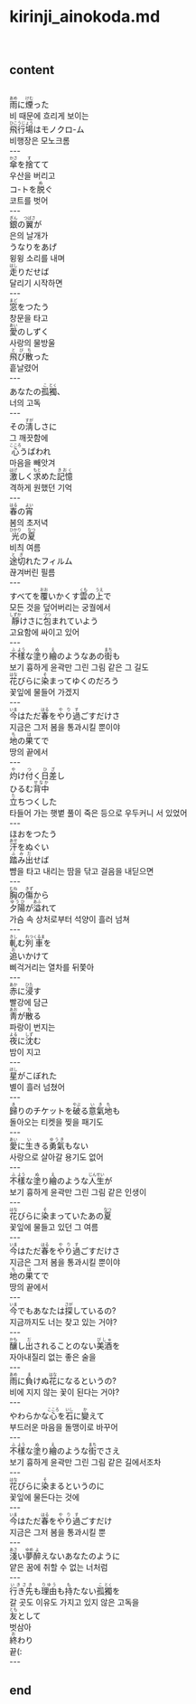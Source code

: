 <h1>kirinji_ainokoda.md</h1><br>
<h2>content</h2><br>
<ruby>雨<rt>あめ</rt></ruby>に<ruby>煙<rt>けむ</rt></ruby>った<br>
비 때문에 흐리게 보이는<br>
<ruby>飛行場<rt>ひこうじょう</rt></ruby>はモノクロ-ム<br>
비행장은 모노크롬<br>
---<br>
<ruby>傘<rt>かさ</rt></ruby>を<ruby>捨<rt>す</rt></ruby>てて<br>
우산을 버리고<br>
コ-トを<ruby>脱<rt>ぬ</rt></ruby>ぐ<br>
코트를 벗어<br>
---<br>
<ruby>銀<rt>ぎん</rt></ruby>の<ruby>翼<rt>つばさ</rt></ruby>が<br>
은의 날개가<br>
うなりをあげ<br>
윙윙 소리를 내며<br>
<ruby>走<rt>はし</rt></ruby>りだせば<br>
달리기 시작하면<br>
---<br>
<ruby>窓<rt>まど</rt></ruby>をつたう<br>
창문을 타고<br>
<ruby>愛<rt>あい</rt></ruby>のしずく<br>
사랑의 물방울<br>
<ruby>飛び散<rt>とびち</rt></ruby>った<br>
흩날렸어<br>
---<br>
あなたの<ruby>孤<rt>こ</rt></ruby><ruby>獨<rt>とく</rt></ruby>、<br>
너의 고독<br>
---<br>
その<ruby>淸<rt>すが</rt></ruby>しさに<br>
그 깨끗함에<br>
<ruby>心<rt>こころ</rt></ruby>うばわれ<br>
마음을 빼앗겨<br>
<ruby>激<rt>はげ</rt></ruby>しく<ruby>求<rt>もと</rt></ruby>めた<ruby>記憶<rt>きおく</rt></ruby><br>
격하게 원했던 기억<br>
---<br>
<ruby>春<rt>はる</rt></ruby>の<ruby>宵<rt>よい</rt></ruby> <br>
봄의 초저녁<br>
<ruby>光<rt>ひかり</rt></ruby>の<ruby>夏<rt>なつ</rt></ruby> <br>
비츼 여름<br>
<ruby>途切<rt>とぎ</rt></ruby>れたフィルム<br>
끊겨버린 필름<br>
---<br>
すべてを<ruby>覆<rt>おお</rt></ruby>いかくす<ruby>雲<rt>くも</rt></ruby>の<ruby>上<rt>うえ</rt></ruby>で<br>
모든 것을 덮어버리는 궁궐에서<br>
<ruby>靜<rt>しずか</rt></ruby>けさに<ruby>包<rt>つつ</rt></ruby>まれていよう<br>
고요함에 싸이고 있어<br>
---<br>
<ruby>不<rt>ふ</rt></ruby><ruby>樣<rt>よう</rt></ruby>な<ruby>塗<rt>ぬ</rt></ruby>り<ruby>繪<rt>え</rt></ruby>のようなあの<ruby>街<rt>まち</rt></ruby>も<br>
보기 흉하게 윤곽만 그린 그림 같은 그 길도<br>
<ruby>花<rt>はな</rt></ruby>びらに<ruby>染<rt>そ</rt></ruby>まってゆくのだろう<br>
꽃잎에 물들어 가겠지<br>
---<br>
<ruby>今<rt>いま</rt></ruby>はただ<ruby>春<rt>はる</rt></ruby>を<ruby>やり過<rt>やりす</rt></ruby>ごすだけさ<br>
지금은 그저 봄을 통과시킬 뿐이야<br>
<ruby>地<rt>ち</rt></ruby>の<ruby>果<rt>は</rt></ruby>てで<br>
땅의 끝에서<br>
---<br>
<ruby>灼<rt>や</rt></ruby>け<ruby>付<rt>つ</rt></ruby>く<ruby>日差<rt>ひざ</rt></ruby>し <br>
ひるむ<ruby>背中<rt>せなか</rt></ruby> <br>
<ruby>立<rt>た</rt></ruby>ちつくした<br>
타들어 가는 햇볕 풀이 죽은 등으로 우두커니 서 있었어<br>
---<br>
ほおをつたう<br>
<ruby>汗<rt>あせ</rt></ruby>をぬぐい<br>
<ruby>踏み出<rt>ふみだ</rt></ruby>せば<br>
뺨을 타고 내리는 땀을 닦고 걸음을 내딛으면<br>
---<br>
<ruby>胸<rt>むね</rt></ruby>の<ruby>傷<rt>きず</rt></ruby>から<br>
<ruby>夕陽<rt>ゆうひ</rt></ruby>が<ruby>溢<rt>あふ</rt></ruby>れて<br>
가슴 속 상처로부터 석양이 흘러 넘쳐<br>
---<br>
<ruby>軋<rt>きし</rt></ruby>む<ruby>列<rt>れつ</rt></ruby><ruby>車<rt>くるま</rt></ruby>を<br>
<ruby>追<rt>お</rt></ruby>いかけて<br>
삐걱거리는 열차를 뒤쫓아<br>
---<br>
<ruby>赤<rt>あか</rt></ruby>に<ruby>浸<rt>ひた</rt></ruby>す <br>
빨강에 담근<br>
<ruby>靑<rt>あお</rt></ruby>が<ruby>散<rt>ち</rt></ruby>る <br>
파랑이 번지는<br>
<ruby>夜<rt>よる</rt></ruby>に<ruby>沈<rt>しず</rt></ruby>む<br>
밤이 지고<br>
---<br>
<ruby>星<rt>ほし</rt></ruby>がこぼれた<br>
별이 흘러 넘쳤어<br>
---<br>
<ruby>歸<rt>き</rt></ruby>りのチケットを<ruby>破<rt>やぶ</rt></ruby>る<ruby>意<rt>い</rt></ruby><ruby>氣<rt>き</rt></ruby><ruby>地<rt>ち</rt></ruby>も<br>
돌아오는 티켓을 찢을 패기도<br>
---<br>
<ruby>愛<rt>あい</rt></ruby>に<ruby>生<rt>い</rt></ruby>きる<ruby>勇氣<rt>ゆうき</rt></ruby>もない<br>
사랑으로 살아갈 용기도 없어<br>
---<br>
<ruby>不<rt>ふ</rt></ruby><ruby>樣<rt>よう</rt></ruby>な<ruby>塗<rt>ぬ</rt></ruby>り<ruby>繪<rt>え</rt></ruby>のような<ruby>人生<rt>じんせい</rt></ruby>が<br>
보기 흉하게 윤곽만 그린 그림 같은 인생이<br>
---<br>
<ruby>花<rt>はな</rt></ruby>びらに<ruby>染<rt>そ</rt></ruby>まっていたあの<ruby>夏<rt>なつ</rt></ruby><br>
꽃잎에 물들고 있던 그 여름<br>
---<br>
<ruby>今<rt>いま</rt></ruby>はただ<ruby>春<rt>はる</rt></ruby>を<ruby>やり過<rt>やりす</rt></ruby>ごすだけさ<br>
지금은 그저 봄을 통과시킬 뿐이야<br>
<ruby>地<rt>ち</rt></ruby>の<ruby>果<rt>は</rt></ruby>てで<br>
땅의 끝에서<br>
---<br>
<ruby>今<rt>いま</rt></ruby>でもあなたは<ruby>探<rt>さが</rt></ruby>しているの?<br>
지금까지도 너는 찾고 있는 거야?<br>
---<br>
<ruby>釀<rt>かも</rt></ruby>し<ruby>出<rt>だ</rt></ruby>されることのない<ruby>美酒<rt>びしゅ</rt></ruby>を<br>
자아내질리 없는 좋은 술을<br>
---<br>
<ruby>雨<rt>あめ</rt></ruby>に<ruby>負<rt>ま</rt></ruby>けぬ<ruby>花<rt>はな</rt></ruby>になるというの?<br>
비에 지지 않는 꽃이 된다는 거야?<br>
---<br>
やわらかな<ruby>心<rt>こころ</rt></ruby>を<ruby>石<rt>いし</rt></ruby>に<ruby>變<rt>か</rt></ruby>えて<br>
부드러운 마음을 돌맹이로 바꾸어<br>
---<br>
<ruby>不<rt>ふ</rt></ruby><ruby>樣<rt>よう</rt></ruby>な<ruby>塗<rt>ぬ</rt></ruby>り<ruby>繪<rt>え</rt></ruby>のような<ruby>街<rt>まち</rt></ruby>でさえ<br>
보기 흉하게 윤곽만 그린 그림 같은 길에서조차<br>
---<br>
<ruby>花<rt>はな</rt></ruby>びらに<ruby>染<rt>そ</rt></ruby>まるというのに<br>
꽃잎에 물든다는 것에<br>
---<br>
<ruby>今<rt>いま</rt></ruby>はただ<ruby>春<rt>はる</rt></ruby>を<ruby>やり過<rt>やりす</rt></ruby>ごすだけ<br>
지금은 그저 봄을 통과시킬 뿐<br>
---<br>
<ruby>淺<rt>あさ</rt></ruby>い<ruby>夢<rt>ゆめ</rt></ruby><ruby>醉<rt>よ</rt></ruby>えないあなたのように<br>
얕은 꿈에 취할 수 없는 너처럼<br>
---<br>
<ruby>行き先<rt>いきさき</rt></ruby>も<ruby>理由<rt>りゆう</rt></ruby>も<ruby>持<rt>も</rt></ruby>たない<ruby>孤<rt>こ</rt></ruby><ruby>獨<rt>とく</rt></ruby>を<br>
갈 곳도 이유도 가지고 있지 않은 고독을<br>
<ruby>友<rt>とも</rt></ruby>として<br>
벗삼아<br>
<ruby>終<rt>お</rt></ruby>わり<br>
끝(:<br>
---<br>
<h2>end</h2><br>